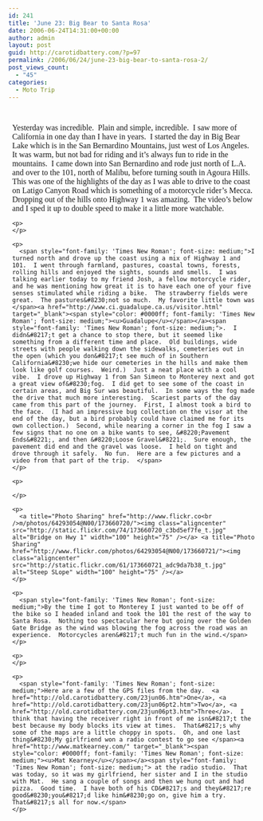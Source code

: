 ```yaml
---
id: 241
title: 'June 23: Big Bear to Santa Rosa'
date: 2006-06-24T14:31:00+00:00
author: admin
layout: post
guid: http://carotidbattery.com/?p=97
permalink: /2006/06/24/june-23-big-bear-to-santa-rosa-2/
post_views_count:
  - "45"
categories:
  - Moto Trip
---
```

&nbsp;

<div style="margin: 1ex;">
  <div>
    <p>
      <span style="font-family: 'Times New Roman'; font-size: medium;">Yesterday was incredible.  Plain and simple, incredible.  I saw more of California in one day than I have in years.  I started the day in Big Bear Lake which is in the San Bernardino Mountains, just west of Los Angeles.  It was warm, but not bad for riding and it&#8217;s always fun to ride in the mountains.  I came down into San Bernardino and rode just north of L.A. and over to the 101, north of Malibu, before turning south in Agoura Hills.  This was one of the highlights of the day as I was able to drive to the coast on Latigo Canyon Road which is something of a motorcycle rider&#8217;s Mecca.  Dropping out of the hills onto Highway 1 was amazing.  The video&#8217;s below and I sped it up to double speed to make it a little more watchable.</span>
    </p>
    
    <p>
    </p>
    
    <p>
      <span style="font-family: 'Times New Roman'; font-size: medium;">I turned north and drove up the coast using a mix of Highway 1 and 101.  I went through farmland, pastures, coastal towns, forests, rolling hills and enjoyed the sights, sounds and smells.  I was talking earlier today to my friend Josh, a fellow motorcycle rider, and he was mentioning how great it is to have each one of your five senses stimulated while riding a bike.  The strawberry fields were great.  The pastures&#8230;not so much.  My favorite little town was </span><a href="http://www.ci.guadalupe.ca.us/visitor.html" target="_blank"><span style="color: #0000ff; font-family: 'Times New Roman'; font-size: medium;"><u>Guadalupe</u></span></a><span style="font-family: 'Times New Roman'; font-size: medium;">.  I didn&#8217;t get a chance to stop there, but it seemed like something from a different time and place.  Old buildings, wide streets with people walking down the sidewalks, cemeteries out in the open (which you don&#8217;t see much of in Southern California&#8230;we hide our cemeteries in the hills and make them look like golf courses.  Weird.)  Just a neat place with a cool vibe.  I drove up Highway 1 from San Simeon to Monterey next and got a great view of&#8230;fog.  I did get to see some of the coast in certain areas, and Big Sur was beautiful.  In some ways the fog made the drive that much more interesting.  Scariest parts of the day came from this part of the journey.  First, I almost took a bird to the face.  (I had an impressive bug collection on the visor at the end of the day, but a bird probably could have claimed me for its own collection.)  Second, while nearing a corner in the fog I saw a few signs that no one on a bike wants to see, &#8220;Pavement Ends&#8221;, and then &#8220;Loose Gravel&#8221;.  Sure enough, the pavement did end and the gravel was loose.  I held on tight and drove through it safely.  No fun.  Here are a few pictures and a video from that part of the trip.  </span>
    </p>
    
    <p>
       
    </p>
    
    <p>
      <a title="Photo Sharing" href="http://www.flickr.co<br />m/photos/64293054@N00/173660720/"><img class="aligncenter" src="http://static.flickr.com/74/173660720_c3bd5ef7fe_t.jpg" alt="Bridge on Hwy 1" width="100" height="75" /></a> <a title="Photo Sharing" href="http://www.flickr.com/photos/64293054@N00/173660721/"><img class="aligncenter" src="http://static.flickr.com/61/173660721_adc9da7b38_t.jpg" alt="Steep SLope" width="100" height="75" /></a>
    </p>
    
    <p>
      <span style="font-family: 'Times New Roman'; font-size: medium;">By the time I got to Monterey I just wanted to be off of the bike so I headed inland and took the 101 the rest of the way to Santa Rosa.  Nothing too spectacular here but going over the Golden Gate Bridge as the wind was blowing the fog across the road was an experience.  Motorcycles aren&#8217;t much fun in the wind.</span>
    </p>
    
    <p>
    </p>
    
    <p>
      <span style="font-family: 'Times New Roman'; font-size: medium;">Here are a few of the GPS files from the day.  <a href="http://old.carotidbattery.com/23jun06.htm">One</a>, <a href="http://old.carotidbattery.com/23jun06pt2.htm">Two</a>, <a href="http://old.carotidbattery.com/23jun06pt3.htm">Three</a>.  I think that having the receiver right in front of me isn&#8217;t the best because my body blocks its view at times.  That&#8217;s why some of the maps are a little choppy in spots.  Oh, and one last thing&#8230;My girlfriend won a radio contest to go see </span><a href="http://www.matkearney.com/" target="_blank"><span style="color: #0000ff; font-family: 'Times New Roman'; font-size: medium;"><u>Mat Kearney</u></span></a><span style="font-family: 'Times New Roman'; font-size: medium;"> at the radio studio.  That was today, so it was my girlfriend, her sister and I in the studio with Mat.  He sang a couple of songs and then we hung out and had pizza.  Good time.  I have both of his CD&#8217;s and they&#8217;re good&#8230;you&#8217;d like him&#8230;go on, give him a try.  That&#8217;s all for now.</span>
    </p>
  </div>
</div>